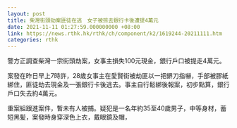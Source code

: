 ```yaml
---
layout: post
title: 柴灣街頭劫案匪徒在逃　女子被掠去銀行卡後遭提4萬元
date: 2021-11-11 01:27:59.000000000 +08:00
link: https://news.rthk.hk/rthk/ch/component/k2/1619244-20211111.htm
categories: rthk
---
```


警方正調查柴灣一宗街頭劫案，女事主損失100元現金，銀行戶口被提走4萬元。　

案發在昨日早上7時許，28歲女事主在愛賢街被劫匪以一把鎅刀指嚇，手部被膠紙綁住，匪徒劫去現金及一張銀行卡後逃去。事主自行鬆綁後報案，初步點算，銀行戶口失去約4萬元。

重案組跟進案件，暫未有人被捕。疑犯是一名年約35至40歲男子，中等身材，蓄短黑髪，案發時身穿深色上衣，戴眼鏡及帽，
